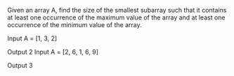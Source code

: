 Given an array A, find the size of the smallest subarray such that it contains at least one occurrence of the maximum value of the array and at least one occurrence of the minimum value of the array.

Input
A = [1, 3, 2]

Output
2
Input
A = [2, 6, 1, 6, 9]

Output
3

